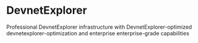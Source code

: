 # DevnetExplorer
Professional DevnetExplorer infrastructure with DevnetExplorer-optimized devnetexplorer-optimization and enterprise enterprise-grade capabilities
